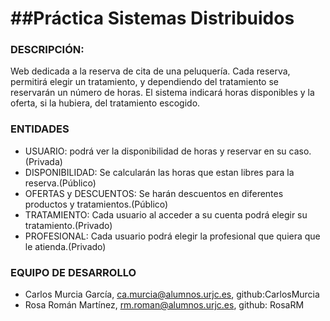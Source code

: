 ##Práctica Sistemas Distribuidos
=

### DESCRIPCIÓN:
Web dedicada a la reserva de cita de una peluquería. Cada reserva, permitirá elegir un tratamiento, y dependiendo del tratamiento se reservarán un número de horas. El sistema indicará horas disponibles y la oferta, si la hubiera, del tratamiento escogido.


### ENTIDADES
- USUARIO: podrá ver la disponibilidad de horas y reservar en su caso.(Privada)
- DISPONIBILIDAD: Se calcularán las horas que estan libres para la reserva.(Público)
- OFERTAS y DESCUENTOS: Se harán descuentos en diferentes productos y tratamientos.(Público)
- TRATAMIENTO: Cada usuario al acceder a su cuenta podrá elegir su tratamiento.(Privado)
- PROFESIONAL: Cada usuario podrá elegir la profesional que quiera que le atienda.(Privado)


### EQUIPO DE DESARROLLO
- Carlos Murcia García, ca.murcia@alumnos.urjc.es, github:CarlosMurcia
- Rosa Román Martínez, rm.roman@alumnos.urjc.es, github: RosaRM
